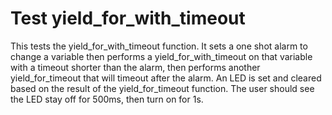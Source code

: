 Test yield_for_with_timeout
====================

This tests the yield_for_with_timeout function. It sets a one shot alarm to change
a variable then performs a yield_for_with_timeout on that variable with a timeout 
shorter than the alarm, then performs another yield_for_timeout that 
will timeout after the alarm. An LED is set and cleared based on the result
of the yield_for_timeout function. The user should see the LED stay off for
500ms, then turn on for 1s.

